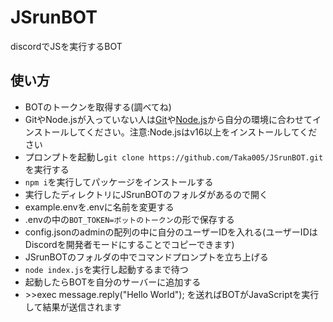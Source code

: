 # JSrunBOT
discordでJSを実行するBOT
## 使い方
- BOTのトークンを取得する(調べてね)
- GitやNode.jsが入っていない人は[Git](https://git-scm.com/download/win)や[Node.js](https://nodejs.org/ja/download)から自分の環境に合わせてインストールしてください。注意:Node.jsはv16以上をインストールしてください
- プロンプトを起動し`git clone https://github.com/Taka005/JSrunBOT.git`を実行する
- `npm i`を実行してパッケージをインストールする
- 実行したディレクトリにJSrunBOTのフォルダがあるので開く
- example.envを.envに名前を変更する
- .envの中の`BOT_TOKEN=ボットのトークン`の形で保存する
- config.jsonのadminの配列の中に自分のユーザーIDを入れる(ユーザーIDはDiscordを開発者モードにすることでコピーできます)
- JSrunBOTのフォルダの中でコマンドプロンプトを立ち上げる
- `node index.js`を実行し起動するまで待つ
- 起動したらBOTを自分のサーバーに追加する
- \>\>exec message.reply("Hello World"); を送ればBOTがJavaScriptを実行して結果が送信されます  
